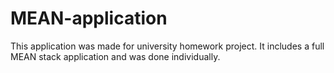 # MEAN-application

This application was made for university homework project. 
It includes a full MEAN stack application and was done individually.

